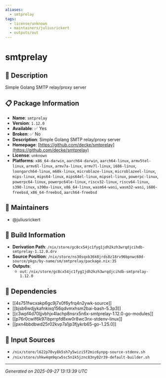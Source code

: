 ```yaml
---
aliases:
  - smtprelay
tags:
  - license/unknown
  - maintainers/juliusrickert
  - outputs/out
---
```


# smtprelay

## 📝 Description

Simple Golang SMTP relay/proxy server

## 📋 Package Information

- **Name**: `smtprelay`
- **Version**: `1.12.0`
- **Available**: ✅ Yes
- **Broken**: ✅ No
- **Description**: Simple Golang SMTP relay/proxy server
- **Homepage**: [https://github.com/decke/smtprelay](https://github.com/decke/smtprelay)
- **License**: `unknown`
- **Platforms**: `x86_64-darwin`, `aarch64-darwin`, `aarch64-linux`, `armv5tel-linux`, `armv6l-linux`, `armv7a-linux`, `armv7l-linux`, `i686-linux`, `loongarch64-linux`, `m68k-linux`, `microblaze-linux`, `microblazeel-linux`, `mips-linux`, `mips64-linux`, `mips64el-linux`, `mipsel-linux`, `powerpc-linux`, `powerpc64-linux`, `powerpc64le-linux`, `riscv32-linux`, `riscv64-linux`, `s390-linux`, `s390x-linux`, `x86_64-linux`, `wasm64-wasi`, `wasm32-wasi`, `i686-freebsd`, `x86_64-freebsd`, `aarch64-freebsd`
## 👥 Maintainers

- @juliusrickert


## 🔧 Build Information

- **Derivation Path**: `/nix/store/gc8cx54jc1fyg1jdh2kzh3wrqdjcihdb-smtprelay-1.12.0.drv`
- **Source Position**: `/nix/store/ns30sqxb36k8jrds8z18rv96bpnwc60d-source/pkgs/by-name/sm/smtprelay/package.nix:35`
- **Outputs**:
  - `out`:  `/nix/store/gc8cx54jc1fyg1jdh2kzh3wrqdjcihdb-smtprelay-1.12.0`

## 🔗 Dependencies

- [[4s751fwcxakp6gc9j7x0f6yfrq4n2ywk-source]]
- [[bjsb6wdjykafnkixq156qdvmxhsm2bai-bash-5.3p3]]
- [[c3wpf4d70ljjvbhjx4lachp8nsrx5n6x-smtprelay-1.12.0-go-modules]]
- [[p76r0cwlf6k97ibprrpfd8xw0r8wc3nx-stdenv-linux]]
- [[pxn4bbdbwd25r02kvp7a1jp3fjykrb65-go-1.25.0]]

## 📁 Input Sources

- `/nix/store/l622p70vy8k5sh7y5wizi5f2mic6ynpg-source-stdenv.sh`
- `/nix/store/shkw4qm9qcw5sc5n1k5jznc83ny02r39-default-builder.sh`

---
*Generated on 2025-09-27 13:13:39 UTC*
